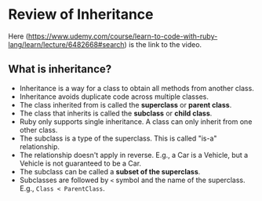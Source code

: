 # Review of Inheritance
Here (https://www.udemy.com/course/learn-to-code-with-ruby-lang/learn/lecture/6482668#search) is the link to the video.

## What is inheritance?
* Inheritance is a way for a class to obtain all methods from another class.
* Inheritance avoids duplicate code across multiple classes.
* The class inherited from is called the **superclass** or **parent class**.
* The class that inherits is called the **subclass** or **child class**.
* Ruby only supports single inheritance. A class can only inherit from one other class.
* The subclass is a type of the superclass. This is called "is-a" relationship.
* The relationship doesn't apply in reverse. E.g., a Car is a Vehicle, but a Vehicle is not guaranteed to be a Car.
* The subclass can be called a **subset of the superclass**.
* Subclasses are followed by `<` symbol and the name of the superclass. E.g., `Class < ParentClass`.
